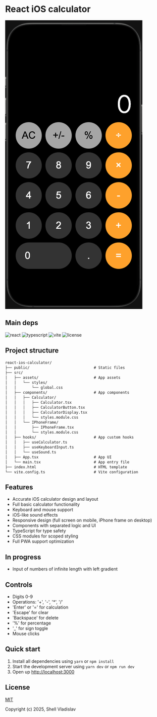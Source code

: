 # React iOS calculator
![Calculator screenshot](./.repo/screen_1.png)

## Main deps

![react](https://img.shields.io/badge/react-v19.1.0-green?style=flat-square)
![typescript](https://img.shields.io/badge/typescript-v5.8.3-lightgrey?style=flat-square)
![vite](https://img.shields.io/badge/vite-v6.3.5-yellow?style=flat-square)
![license](https://img.shields.io/badge/license-MIT-green?style=flat-square)

## Project structure

```
react-ios-calculator/
├── public/                             # Static files
├── src/
│   ├── assets/                         # App assets
│   │   └── styles/
│   │       └── global.css
│   ├── components/                     # App components
│   │   ├── Calculator/
│   │   │   ├── Calculator.tsx
│   │   │   ├── CalculatorButton.tsx
│   │   │   ├── CalculatorDisplay.tsx
│   │   │   └── styles.module.css
│   │   └── IPhoneFrame/
│   │       ├── IPhoneFrame.tsx
│   │       └── styles.module.css
│   ├── hooks/                          # App custom hooks
│   │   ├── useCalculator.ts
│   │   ├── useKeyboardInput.ts
│   │   └── useSound.ts
│   ├── App.tsx                         # App UI
│   └── main.tsx                        # App entry file
├── index.html                          # HTML template
└── vite.config.ts                      # Vite configuration
```

## Features

- Accurate iOS calculator design and layout
- Full basic calculator functionality
- Keyboard and mouse support
- iOS-like sound effects
- Responsive design (full screen on mobile, iPhone frame on desktop)
- Components with separated logic and UI
- TypeScript for type safety
- CSS modules for scoped styling
- Full PWA support optimization

## In progress

- Input of numbers of infinite length with left gradient

## Controls

- Digits 0-9
- Operations: '+', '-', '*', '/'
- 'Enter' or '=' for calculation
- 'Escape' for clear
- 'Backspace' for delete
- '%' for percentage
- '_' for sign toggle
- Mouse clicks

## Quick start

1. Install all dependencies using `yarn` or `npm install`
2. Start the development server using `yarn dev` or `npm run dev`
3. Open up [http://localhost:3000](http://localhost:3000)

## License

[MIT](https://github.com/FreeeeZ/react-ios-calculator/blob/main/LICENSE)

Copyright (c) 2025, Shell Vladislav
